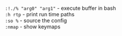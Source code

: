 
<br>`:!./% "arg0" "arg1"` - execute buffer in bash
<br>`:h rtp` - print run time paths
<br>`:so %` - source the config
<br>`:nmap` - show keymaps

